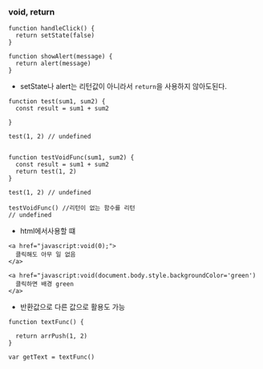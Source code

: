 ### void, return

```
function handleClick() {
  return setState(false)
}

function showAlert(message) {
  return alert(message)
}
```

- setState나 alert는 리턴값이 아니라서 `return`을 사용하지 않아도된다.

```
function test(sum1, sum2) {
  const result = sum1 + sum2

}

test(1, 2) // undefined


function testVoidFunc(sum1, sum2) {
  const result = sum1 + sum2
  return test(1, 2)
}

test(1, 2) // undefined

testVoidFunc() //리턴이 없는 함수를 리턴
// undefined

```

- html에서사용할 떄

```
<a href="javascript:void(0);">
  클릭해도 아무 일 없음
</a>

<a href="javascript:void(document.body.style.backgroundColor='green')
  클릭하면 배경 green
</a>
```

- 반환값으로 다른 값으로 활용도 가능

```
function textFunc() {

  return arrPush(1, 2)
}

var getText = textFunc()

```

